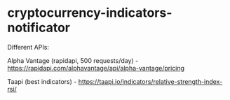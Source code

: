 # cryptocurrency-indicators-notificator


Different APIs:

Alpha Vantage (rapidapi, 500 requests/day) - https://rapidapi.com/alphavantage/api/alpha-vantage/pricing

Taapi (best indicators) - https://taapi.io/indicators/relative-strength-index-rsi/
